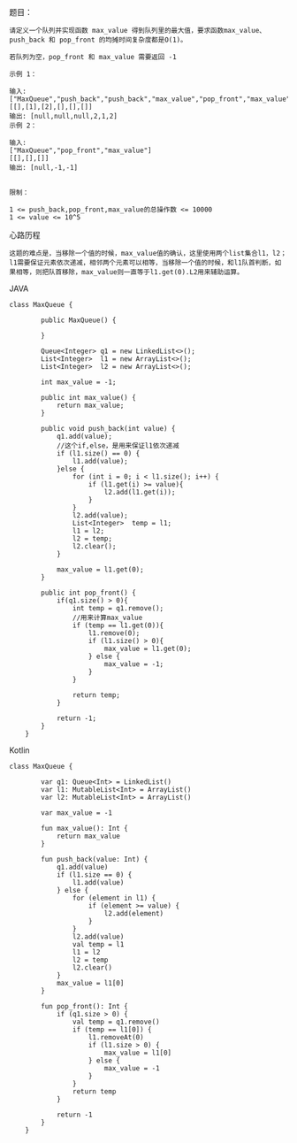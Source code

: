 题目：

```
请定义一个队列并实现函数 max_value 得到队列里的最大值，要求函数max_value、push_back 和 pop_front 的均摊时间复杂度都是O(1)。

若队列为空，pop_front 和 max_value 需要返回 -1

示例 1：

输入: 
["MaxQueue","push_back","push_back","max_value","pop_front","max_value"]
[[],[1],[2],[],[],[]]
输出: [null,null,null,2,1,2]
示例 2：

输入: 
["MaxQueue","pop_front","max_value"]
[[],[],[]]
输出: [null,-1,-1]
 

限制：

1 <= push_back,pop_front,max_value的总操作数 <= 10000
1 <= value <= 10^5
```

心路历程

```
这题的难点是，当移除一个值的时候，max_value值的确认，这里使用两个list集合l1，l2；l1需要保证元素依次递减，相邻两个元素可以相等，当移除一个值的时候，和l1队首判断，如果相等，则把队首移除，max_value则一直等于l1.get(0).L2用来辅助运算。
```

JAVA

```
class MaxQueue {

        public MaxQueue() {

        }

        Queue<Integer> q1 = new LinkedList<>();
        List<Integer>  l1 = new ArrayList<>();
        List<Integer>  l2 = new ArrayList<>();

        int max_value = -1;

        public int max_value() {
            return max_value;
        }

        public void push_back(int value) {
            q1.add(value);
            //这个if,else，是用来保证l1依次递减
            if (l1.size() == 0) {
                l1.add(value);
            }else {
                for (int i = 0; i < l1.size(); i++) {
                    if (l1.get(i) >= value){
                        l2.add(l1.get(i));
                    }
                }
                l2.add(value);
                List<Integer>  temp = l1;
                l1 = l2;
                l2 = temp;
                l2.clear();
            }
            
            max_value = l1.get(0);
        }

        public int pop_front() {
            if(q1.size() > 0){
                int temp = q1.remove();
                //用来计算max_value
                if (temp == l1.get(0)){
                    l1.remove(0);
                    if (l1.size() > 0){
                        max_value = l1.get(0);
                    } else {
                        max_value = -1;
                    }
                }
                
                return temp;
            }

            return -1;
        }
    }
```

Kotlin

    class MaxQueue {
    
            var q1: Queue<Int> = LinkedList()
            var l1: MutableList<Int> = ArrayList()
            var l2: MutableList<Int> = ArrayList()
    
            var max_value = -1
    
            fun max_value(): Int {
                return max_value
            }
    
            fun push_back(value: Int) {
                q1.add(value)
                if (l1.size == 0) {
                    l1.add(value)
                } else {
                    for (element in l1) {
                        if (element >= value) {
                            l2.add(element)
                        }
                    }
                    l2.add(value)
                    val temp = l1
                    l1 = l2
                    l2 = temp
                    l2.clear()
                }
                max_value = l1[0]
            }
    
            fun pop_front(): Int {
                if (q1.size > 0) {
                    val temp = q1.remove()
                    if (temp == l1[0]) {
                        l1.removeAt(0)
                        if (l1.size > 0) {
                            max_value = l1[0]
                        } else {
                            max_value = -1
                        }
                    }
                    return temp
                }
    
                return -1
            }
        }